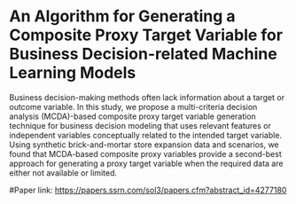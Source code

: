 # An Algorithm for Generating a Composite Proxy Target Variable for Business Decision-related Machine Learning Models

Business decision-making methods often lack information about a target or outcome variable. In this study, we propose a multi-criteria decision analysis (MCDA)-based composite proxy target variable generation technique for business decision modeling that uses relevant features or independent variables conceptually related to the intended target variable. Using synthetic brick-and-mortar store expansion data and scenarios, we found that MCDA-based composite proxy variables provide a second-best approach for generating a proxy target variable when the required data are either not available or limited.

#Paper link: https://papers.ssrn.com/sol3/papers.cfm?abstract_id=4277180
